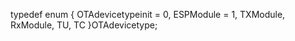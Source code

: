 typedef enum
{
    OTAdevicetypeinit = 0,
	ESPModule = 1,
	TXModule,
	RxModule,
	TU,
	TC
}OTAdevicetype;
